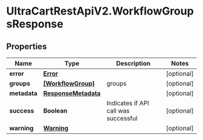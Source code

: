 # UltraCartRestApiV2.WorkflowGroupsResponse

## Properties

Name | Type | Description | Notes
------------ | ------------- | ------------- | -------------
**error** | [**Error**](Error.md) |  | [optional] 
**groups** | [**[WorkflowGroup]**](WorkflowGroup.md) | groups | [optional] 
**metadata** | [**ResponseMetadata**](ResponseMetadata.md) |  | [optional] 
**success** | **Boolean** | Indicates if API call was successful | [optional] 
**warning** | [**Warning**](Warning.md) |  | [optional] 



